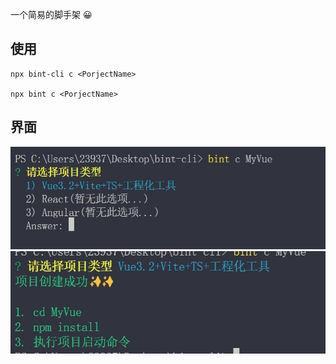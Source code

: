 一个简易的脚手架 😀

## 使用

```
npx bint-cli c <PorjectName>

npx bint c <PorjectName>

```

## 界面

![](https://github.com/Bbbtt04/img-storage/blob/master/other/%E5%B1%8F%E5%B9%95%E6%88%AA%E5%9B%BE%202022-07-03%20010732.jpg)
![](https://github.com/Bbbtt04/img-storage/blob/master/other/%E5%B1%8F%E5%B9%95%E6%88%AA%E5%9B%BE%202022-07-03%20010757.jpg)
